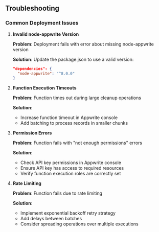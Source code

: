 ## Troubleshooting

### Common Deployment Issues

1. **Invalid node-appwrite Version**
   
   **Problem**: Deployment fails with error about missing node-appwrite version
   
   **Solution**: Update the package.json to use a valid version:
   ```json
   "dependencies": {
     "node-appwrite": "^8.0.0"
   }
   ```

2. **Function Execution Timeouts**
   
   **Problem**: Function times out during large cleanup operations
   
   **Solution**: 
   - Increase function timeout in Appwrite console
   - Add batching to process records in smaller chunks

3. **Permission Errors**
   
   **Problem**: Function fails with "not enough permissions" errors
   
   **Solution**: 
   - Check API key permissions in Appwrite console
   - Ensure API key has access to required resources
   - Verify function execution roles are correctly set

4. **Rate Limiting**

   **Problem**: Function fails due to rate limiting
   
   **Solution**:
   - Implement exponential backoff retry strategy
   - Add delays between batches
   - Consider spreading operations over multiple executions
